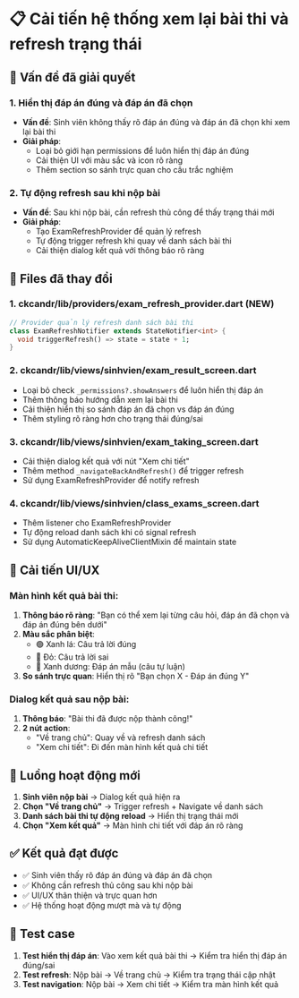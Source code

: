 # 📋 Cải tiến hệ thống xem lại bài thi và refresh trạng thái

## 🎯 Vấn đề đã giải quyết

### 1. **Hiển thị đáp án đúng và đáp án đã chọn**
- **Vấn đề**: Sinh viên không thấy rõ đáp án đúng và đáp án đã chọn khi xem lại bài thi
- **Giải pháp**: 
  - Loại bỏ giới hạn permissions để luôn hiển thị đáp án đúng
  - Cải thiện UI với màu sắc và icon rõ ràng
  - Thêm section so sánh trực quan cho câu trắc nghiệm

### 2. **Tự động refresh sau khi nộp bài**
- **Vấn đề**: Sau khi nộp bài, cần refresh thủ công để thấy trạng thái mới
- **Giải pháp**:
  - Tạo ExamRefreshProvider để quản lý refresh
  - Tự động trigger refresh khi quay về danh sách bài thi
  - Cải thiện dialog kết quả với thông báo rõ ràng

## 🔧 Files đã thay đổi

### 1. **ckcandr/lib/providers/exam_refresh_provider.dart** (NEW)
```dart
// Provider quản lý refresh danh sách bài thi
class ExamRefreshNotifier extends StateNotifier<int> {
  void triggerRefresh() => state = state + 1;
}
```

### 2. **ckcandr/lib/views/sinhvien/exam_result_screen.dart**
- Loại bỏ check `_permissions?.showAnswers` để luôn hiển thị đáp án
- Thêm thông báo hướng dẫn xem lại bài thi
- Cải thiện hiển thị so sánh đáp án đã chọn vs đáp án đúng
- Thêm styling rõ ràng hơn cho trạng thái đúng/sai

### 3. **ckcandr/lib/views/sinhvien/exam_taking_screen.dart**
- Cải thiện dialog kết quả với nút "Xem chi tiết"
- Thêm method `_navigateBackAndRefresh()` để trigger refresh
- Sử dụng ExamRefreshProvider để notify refresh

### 4. **ckcandr/lib/views/sinhvien/class_exams_screen.dart**
- Thêm listener cho ExamRefreshProvider
- Tự động reload danh sách khi có signal refresh
- Sử dụng AutomaticKeepAliveClientMixin để maintain state

## 🎨 Cải tiến UI/UX

### Màn hình kết quả bài thi:
1. **Thông báo rõ ràng**: "Bạn có thể xem lại từng câu hỏi, đáp án đã chọn và đáp án đúng bên dưới"
2. **Màu sắc phân biệt**:
   - 🟢 Xanh lá: Câu trả lời đúng
   - 🔴 Đỏ: Câu trả lời sai
   - 🔵 Xanh dương: Đáp án mẫu (câu tự luận)
3. **So sánh trực quan**: Hiển thị rõ "Bạn chọn X - Đáp án đúng Y"

### Dialog kết quả sau nộp bài:
1. **Thông báo**: "Bài thi đã được nộp thành công!"
2. **2 nút action**:
   - "Về trang chủ": Quay về và refresh danh sách
   - "Xem chi tiết": Đi đến màn hình kết quả chi tiết

## 🔄 Luồng hoạt động mới

1. **Sinh viên nộp bài** → Dialog kết quả hiện ra
2. **Chọn "Về trang chủ"** → Trigger refresh + Navigate về danh sách
3. **Danh sách bài thi tự động reload** → Hiển thị trạng thái mới
4. **Chọn "Xem kết quả"** → Màn hình chi tiết với đáp án rõ ràng

## ✅ Kết quả đạt được

- ✅ Sinh viên thấy rõ đáp án đúng và đáp án đã chọn
- ✅ Không cần refresh thủ công sau khi nộp bài
- ✅ UI/UX thân thiện và trực quan hơn
- ✅ Hệ thống hoạt động mượt mà và tự động

## 🧪 Test case

1. **Test hiển thị đáp án**: Vào xem kết quả bài thi → Kiểm tra hiển thị đáp án đúng/sai
2. **Test refresh**: Nộp bài → Về trang chủ → Kiểm tra trạng thái cập nhật
3. **Test navigation**: Nộp bài → Xem chi tiết → Kiểm tra màn hình kết quả
